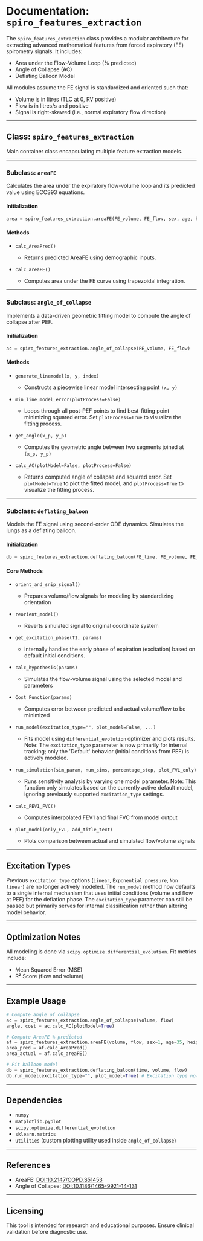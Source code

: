 # Documentation: `spiro_features_extraction`

The `spiro_features_extraction` class provides a modular architecture for extracting advanced mathematical features from forced expiratory (FE) spirometry signals. It includes:

* Area under the Flow-Volume Loop (% predicted)
* Angle of Collapse (AC)
* Deflating Balloon Model

All modules assume the FE signal is standardized and oriented such that:

* Volume is in litres (TLC at 0, RV positive)
* Flow is in litres/s and positive
* Signal is right-skewed (i.e., normal expiratory flow direction)

---

## Class: `spiro_features_extraction`

Main container class encapsulating multiple feature extraction models.

---

### Subclass: `areaFE`

Calculates the area under the expiratory flow-volume loop and its predicted value using ECCS93 equations.

#### Initialization

```python
area = spiro_features_extraction.areaFE(FE_volume, FE_flow, sex, age, height)
```

#### Methods

* `calc_AreaPred()`

  * Returns predicted AreaFE using demographic inputs.

* `calc_areaFE()`

  * Computes area under the FE curve using trapezoidal integration.

---

### Subclass: `angle_of_collapse`

Implements a data-driven geometric fitting model to compute the angle of collapse after PEF.

#### Initialization

```python
ac = spiro_features_extraction.angle_of_collapse(FE_volume, FE_flow)
```

#### Methods

* `generate_linemodel(x, y, index)`

  * Constructs a piecewise linear model intersecting point `(x, y)`

* `min_line_model_error(plotProcess=False)`

  * Loops through all post-PEF points to find best-fitting point minimizing squared error. Set `plotProcess=True` to visualize the fitting process.

* `get_angle(x_p, y_p)`

  * Computes the geometric angle between two segments joined at `(x_p, y_p)`

* `calc_AC(plotModel=False, plotProcess=False)`

  * Returns computed angle of collapse and squared error. Set `plotModel=True` to plot the fitted model, and `plotProcess=True` to visualize the fitting process.

---

### Subclass: `deflating_baloon`

Models the FE signal using second-order ODE dynamics. Simulates the lungs as a deflating balloon.

#### Initialization

```python
db = spiro_features_extraction.deflating_baloon(FE_time, FE_volume, FE_flow)
```

#### Core Methods

* `orient_and_snip_signal()`

  * Prepares volume/flow signals for modeling by standardizing orientation

* `reorient_model()`

  * Reverts simulated signal to original coordinate system

* `get_excitation_phase(T1, params)`

  * Internally handles the early phase of expiration (excitation) based on default initial conditions.

* `calc_hypothesis(params)`

  * Simulates the flow-volume signal using the selected model and parameters

* `Cost_Function(params)`

  * Computes error between predicted and actual volume/flow to be minimized

* `run_model(excitation_type="", plot_model=False, ...)`

  * Fits model using `differential_evolution` optimizer and plots results. Note: The `excitation_type` parameter is now primarily for internal tracking; only the 'Default' behavior (initial conditions from PEF) is actively modeled.

* `run_simulation(sim_param, num_sims, percentage_step, plot_FVL_only)`

  * Runs sensitivity analysis by varying one model parameter. Note: This function only simulates based on the currently active default model, ignoring previously supported `excitation_type` settings.

* `calc_FEV1_FVC()`

  * Computes interpolated FEV1 and final FVC from model output

* `plot_model(only_FVL, add_title_text)`

  * Plots comparison between actual and simulated flow/volume signals

---

## Excitation Types

Previous `excitation_type` options (`Linear`, `Exponential pressure`, `Non linear`) are no longer actively modeled. The `run_model` method now defaults to a single internal mechanism that uses initial conditions (volume and flow at PEF) for the deflation phase. The `excitation_type` parameter can still be passed but primarily serves for internal classification rather than altering model behavior.

---

## Optimization Notes

All modeling is done via `scipy.optimize.differential_evolution`. Fit metrics include:

* Mean Squared Error (MSE)
* R² Score (flow and volume)

---

## Example Usage

```python
# Compute angle of collapse
ac = spiro_features_extraction.angle_of_collapse(volume, flow)
angle, cost = ac.calc_AC(plotModel=True)

# Compute AreaFE % predicted
af = spiro_features_extraction.areaFE(volume, flow, sex=1, age=35, height=170)
area_pred = af.calc_AreaPred()
area_actual = af.calc_areaFE()

# Fit balloon model
db = spiro_features_extraction.deflating_baloon(time, volume, flow)
db.run_model(excitation_type="", plot_model=True) # Excitation type now defaults to initial conditions at PEF
```

---

## Dependencies

* `numpy`
* `matplotlib.pyplot`
* `scipy.optimize.differential_evolution`
* `sklearn.metrics`
* `utilities` (custom plotting utility used inside `angle_of_collapse`)

---

## References

* AreaFE: [DOI:10.2147/COPD.S51453](https://www.dovepress.com/area-under-the-forced-expiratory-flow-volume-loop-in-spirometry-indica-peer-reviewed-fulltext-article-COPD)
* Angle of Collapse: [DOI:10.1186/1465-9921-14-131](https://respiratory-research.biomedcentral.com/articles/10.1186/1465-9921-14-131)

---

## Licensing

This tool is intended for research and educational purposes. Ensure clinical validation before diagnostic use.
